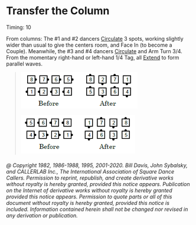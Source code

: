 
# Transfer the Column

Timing: 10

From columns: The #1 and #2 dancers [Circulate](../b1/circulate.md) 3 spots,
working slightly wider than usual to give the centers room,
and Face In (to become a Couple).
Meanwhile, the #3 and #4 dancers [Circulate](../b1/circulate.md) and Arm Turn 3/4.
From the momentary right-hand or left-hand 1/4 Tag,
all [Extend](../plus/extend.md) to form parallel waves.


> 
> ![alt](transfer_the_column_1a.png)![alt](transfer_the_column_1b.png)
> 
> ![alt](transfer_the_column_2a.png)![alt](transfer_the_column_2b.png)
>
 
###### @ Copyright 1982, 1986-1988, 1995, 2001-2020. Bill Davis, John Sybalsky, and CALLERLAB Inc., The International Association of Square Dance Callers. Permission to reprint, republish, and create derivative works without royalty is hereby granted, provided this notice appears. Publication on the Internet of derivative works without royalty is hereby granted provided this notice appears. Permission to quote parts or all of this document without royalty is hereby granted, provided this notice is included. Information contained herein shall not be changed nor revised in any derivation or publication.
